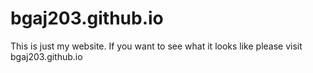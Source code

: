 # bgaj203.github.io
This is just my website. If you want to see what it looks like please visit bgaj203.github.io
